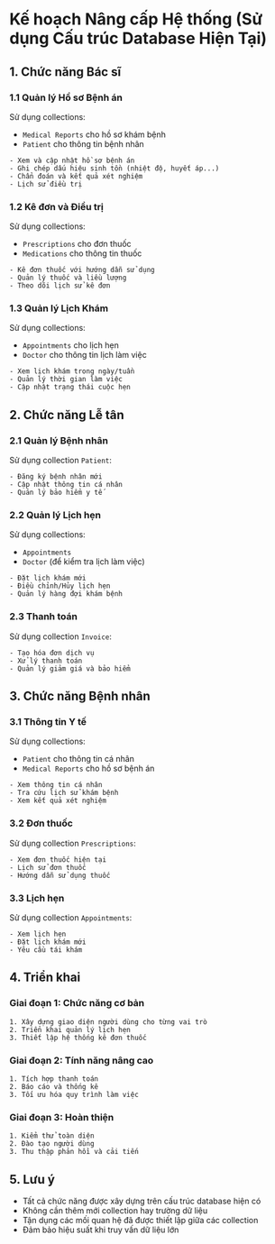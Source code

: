 # Kế hoạch Nâng cấp Hệ thống (Sử dụng Cấu trúc Database Hiện Tại)

## 1. Chức năng Bác sĩ

### 1.1 Quản lý Hồ sơ Bệnh án
Sử dụng collections:
- `Medical Reports` cho hồ sơ khám bệnh
- `Patient` cho thông tin bệnh nhân
```
- Xem và cập nhật hồ sơ bệnh án
- Ghi chép dấu hiệu sinh tồn (nhiệt độ, huyết áp...)
- Chẩn đoán và kết quả xét nghiệm
- Lịch sử điều trị
```

### 1.2 Kê đơn và Điều trị
Sử dụng collections:
- `Prescriptions` cho đơn thuốc
- `Medications` cho thông tin thuốc
```
- Kê đơn thuốc với hướng dẫn sử dụng
- Quản lý thuốc và liều lượng
- Theo dõi lịch sử kê đơn
```

### 1.3 Quản lý Lịch Khám
Sử dụng collections:
- `Appointments` cho lịch hẹn
- `Doctor` cho thông tin lịch làm việc
```
- Xem lịch khám trong ngày/tuần
- Quản lý thời gian làm việc
- Cập nhật trạng thái cuộc hẹn
```

## 2. Chức năng Lễ tân

### 2.1 Quản lý Bệnh nhân
Sử dụng collection `Patient`:
```
- Đăng ký bệnh nhân mới
- Cập nhật thông tin cá nhân
- Quản lý bảo hiểm y tế
```

### 2.2 Quản lý Lịch hẹn
Sử dụng collections:
- `Appointments`
- `Doctor` (để kiểm tra lịch làm việc)
```
- Đặt lịch khám mới
- Điều chỉnh/Hủy lịch hẹn
- Quản lý hàng đợi khám bệnh
```

### 2.3 Thanh toán
Sử dụng collection `Invoice`:
```
- Tạo hóa đơn dịch vụ
- Xử lý thanh toán
- Quản lý giảm giá và bảo hiểm
```

## 3. Chức năng Bệnh nhân

### 3.1 Thông tin Y tế
Sử dụng collections:
- `Patient` cho thông tin cá nhân
- `Medical Reports` cho hồ sơ bệnh án
```
- Xem thông tin cá nhân
- Tra cứu lịch sử khám bệnh
- Xem kết quả xét nghiệm
```

### 3.2 Đơn thuốc
Sử dụng collection `Prescriptions`:
```
- Xem đơn thuốc hiện tại
- Lịch sử đơn thuốc
- Hướng dẫn sử dụng thuốc
```

### 3.3 Lịch hẹn
Sử dụng collection `Appointments`:
```
- Xem lịch hẹn
- Đặt lịch khám mới
- Yêu cầu tái khám
```

## 4. Triển khai

### Giai đoạn 1: Chức năng cơ bản
```
1. Xây dựng giao diện người dùng cho từng vai trò
2. Triển khai quản lý lịch hẹn
3. Thiết lập hệ thống kê đơn thuốc
```

### Giai đoạn 2: Tính năng nâng cao
```
1. Tích hợp thanh toán
2. Báo cáo và thống kê
3. Tối ưu hóa quy trình làm việc
```

### Giai đoạn 3: Hoàn thiện
```
1. Kiểm thử toàn diện
2. Đào tạo người dùng
3. Thu thập phản hồi và cải tiến
```

## 5. Lưu ý

- Tất cả chức năng được xây dựng trên cấu trúc database hiện có
- Không cần thêm mới collection hay trường dữ liệu
- Tận dụng các mối quan hệ đã được thiết lập giữa các collection
- Đảm bảo hiệu suất khi truy vấn dữ liệu lớn